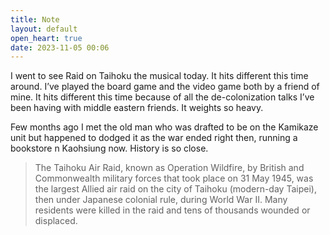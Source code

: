 ```yaml
---
title: Note
layout: default
open_heart: true
date: 2023-11-05 00:06
---
```


I went to see Raid on Taihoku the musical today. It hits different this time around. I’ve played the board game and the video game both by a friend of mine. It hits different this time because of all the de-colonization talks I’ve been having with middle eastern friends. It weights so heavy.

Few months ago I met the old man who was drafted to be on the Kamikaze unit but happened to dodged it as the war ended right then, running a bookstore n Kaohsiung now. History is so close.

> The Taihoku Air Raid, known as Operation Wildfire, by British and Commonwealth military forces that took place on 31 May 1945, was the largest Allied air raid on the city of Taihoku (modern-day Taipei), then under Japanese colonial rule, during World War II. Many residents were killed in the raid and tens of thousands wounded or displaced.
